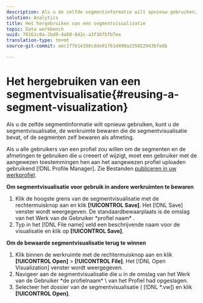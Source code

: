 ```yaml
---
description: Als u de zelfde segmentinformatie wilt opnieuw gebruiken, kunt u de segmentvisualisatie, de werkruimte bewaren die de segmentvisualisatie bevat, of de segmenten zelf bewaren als afmeting.
solution: Analytics
title: Het hergebruiken van een segmentvisualisatie
topic: Data workbench
uuid: 70161c0a-2bd9-4a60-842c-a3f36fbfb7ee
translation-type: tm+mt
source-git-commit: aec1f7b14198cdde91f61d490a235022943bfedb

---
```



# Het hergebruiken van een segmentvisualisatie{#reusing-a-segment-visualization}

Als u de zelfde segmentinformatie wilt opnieuw gebruiken, kunt u de segmentvisualisatie, de werkruimte bewaren die de segmentvisualisatie bevat, of de segmenten zelf bewaren als afmeting.

Als u alle gebruikers van een profiel zou willen om de segmenten en de afmetingen te gebruiken die u creeert of wijzigt, moet een gebruiker met de aangewezen toestemmingen hen aan het aangewezen profiel uploaden gebruikend [!DNL Profile Manager]. Zie Bestanden [publiceren in uw werkprofiel](../../../../home/c-get-started/c-admin-intrf/c-prof-mgr/t-pub-files-wkg-prof.md#task-a0106e010c834d16bd60eef4721b6af9).

**Om segmentvisualisatie voor gebruik in andere werkruimten te bewaren**

1. Klik de hoogste grens van de segmentvisualisatie met de rechtermuisknop aan en klik **[!UICONTROL Save]**. Het [!DNL Save] venster wordt weergegeven. De standaardbewaarplaats is de omslag van het Werk van de Gebruiker \*profiel naam* \.
1. Typ in het [!DNL File name] veld een beschrijvende naam voor de visualisatie en klik op **[!UICONTROL Save]**.

**Om de bewaarde segmentvisualisatie terug te winnen**

1. Klik binnen de werkruimte met de rechtermuisknop aan en klik **[!UICONTROL Open]** > **[!UICONTROL File]**. Het [!DNL Open Visualization] venster wordt weergegeven.
1. Navigeer aan de segmentvisualisatie die u in de omslag van het Werk van de Gebruiker \*de profielnaam* \ van het Profiel had opgeslagen.
1. Selecteer het dossier van de segmentvisualisatie ( [!DNL *.vw]) en klik **[!UICONTROL Open]**.

